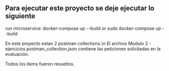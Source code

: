 ## Para ejecutar este proyecto se deje ejecutar lo siguiente
run microservice: docker-compose up --build or sudo docker-compose up --build

En este proyecto estan 2 postman collections.\n
El archivo Modulo 2 - ejercicios.postman_collection.json contiene las peticiones solicitadas en la evaluación.

Todos los items fueron resueltos.
